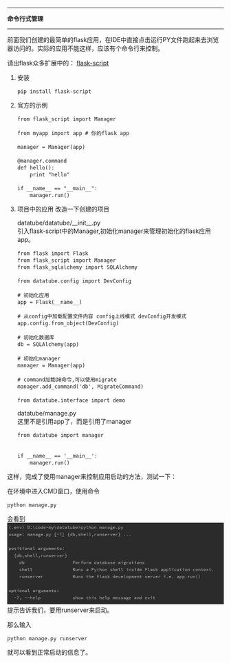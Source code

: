 ------

**命令行式管理**

------

前面我们创建的最简单的flask应用，在IDE中直接点击运行PY文件跑起来去浏览器访问的。实际的应用不能这样，应该有个命令行来控制。

请出flask众多扩展中的： [flask-script](http://flask-script.readthedocs.io/en/latest/)
1. 安装
    ```
    pip install flask-script
    ```

2.  官方的示例
    ```
    from flask_script import Manager

    from myapp import app # 你的flask app

    manager = Manager(app)

    @manager.command
    def hello():
        print "hello"

    if __name__ == "__main__":
        manager.run()
    ```

3. 项目中的应用
    改造一下创建的项目  
      
    datatube/datatube/\_\_init\_\_.py  
    引入flask-script中的Manager,初始化manager来管理初始化的flask应用app。
    ```
    from flask import Flask
    from flask_script import Manager
    from flask_sqlalchemy import SQLAlchemy

    from datatube.config import DevConfig

    # 初始化应用
    app = Flask(__name__)

    # 从config中加载配置文件内容 config上线模式 devConfig开发模式
    app.config.from_object(DevConfig)

    # 初始化数据库
    db = SQLAlchemy(app)

    # 初始化manager
    manager = Manager(app)

    # command加载DB命令,可以使用migrate
    manager.add_command('db', MigrateCommand)

    from datatube.interface import demo
    ```

    datatube/manage.py  
    这里不是引用app了，而是引用了manager
    ```
    from datatube import manager


    if __name__ == '__main__':
        manager.run()

    ```


这样，完成了使用manager来控制应用启动的方法，测试一下：  

在环境中进入CMD窗口，使用命令  
```
python manage.py 
```
会看到  
![](./image/6.png)  
提示告诉我们，要用runserver来启动。

那么输入  
```
python manage.py runserver
```

就可以看到正常启动的信息了。